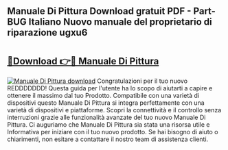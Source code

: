 ## Manuale Di Pittura Download gratuit PDF - Part-BUG Italiano Nuovo manuale del proprietario di riparazione ugxu6

# <h2><a href="http://dfgi6v.blite.top/?on=Manuale+Di+Pittura">🔗Download 👉🔴 Manuale Di Pittura</a></h2>

[![Manuale Di Pittura download](https://i.imgur.com/lujVjoI.png)](http://dfgi6v.blite.top/?on=Manuale+Di+Pittura)
Congratulazioni per il tuo nuovo REDDDDDDD! Questa guida per l'utente ha lo scopo di aiutarti a capire e ottenere il massimo dal tuo Prodotto. Compatibile con una varietà di dispositivi questo Manuale Di Pittura si integra perfettamente con una varietà di dispositivi e piattaforme. Scopri la connettività e il controllo senza interruzioni grazie alle funzionalità avanzate del tuo nuovo Manuale Di Pittura. Ci auguriamo che Manuale Di Pittura sia stata una risorsa utile e Informativa per iniziare con il tuo nuovo prodotto. Se hai bisogno di aiuto o chiarimenti, non esitare a contattare il nostro team di assistenza clienti.

